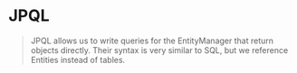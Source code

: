 # JPQL
> JPQL allows us to write queries for the EntityManager that return objects directly. Their syntax is very similar to SQL, but we reference Entities instead of tables.

